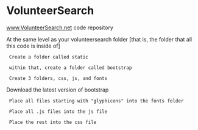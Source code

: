 # VolunteerSearch
www.VolunteerSearch.net code repository

At the same level as your volunteersearch folder [that is, the folder that all this code is inside of]

     Create a folder called static
  
     within that, create a folder called bootstrap
  
     Create 3 folders, css, js, and fonts
  
  
  
Download the latest version of bootstrap

     Place all files starting with "glyphicons" into the fonts folder
  
     Place all .js files into the js file
  
     Place the rest into the css file
